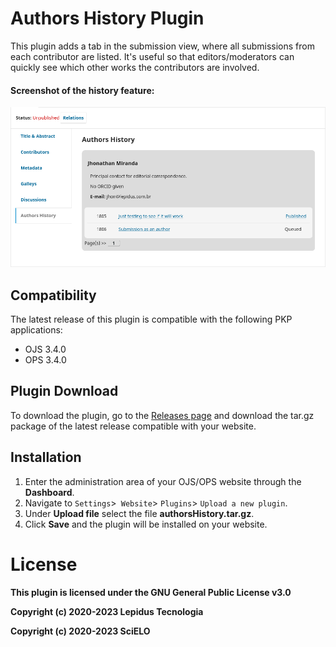 # Authors History Plugin 

This plugin adds a tab in the submission view, where all submissions from each contributor are listed. It's useful so that editors/moderators can quickly see which other works the contributors are involved.

#### Screenshot of the history feature:

![Feature screenshot](/images/feature_screenshot.png)

## Compatibility

The latest release of this plugin is compatible with the following PKP applications:

* OJS 3.4.0
* OPS 3.4.0


## Plugin Download

To download the plugin, go to the [Releases page](https://github.com/lepidus/authorsHistory/releases) and download the tar.gz package of the latest release compatible with your website.

## Installation

1. Enter the administration area of ​​your OJS/OPS website through the __Dashboard__.
2. Navigate to `Settings`>` Website`> `Plugins`> `Upload a new plugin`.
3. Under __Upload file__ select the file __authorsHistory.tar.gz__.
4. Click __Save__ and the plugin will be installed on your website.


# License
__This plugin is licensed under the GNU General Public License v3.0__

__Copyright (c) 2020-2023 Lepidus Tecnologia__

__Copyright (c) 2020-2023 SciELO__
